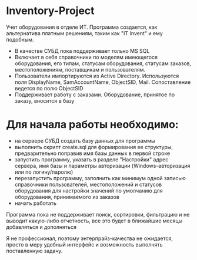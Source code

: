 # Inventory-Project
Учет оборудования в отделе ИТ. Программа создается, как альтернатива платным решениям, таким как "IT Invent" и ему подобным.

* В качестве СУБД пока поддерживает только MS SQL
* Включает в себя справочники по моделям имеющегося оборудования, его типам, статусам оборудования, статусам заказов, местоположениям, поставщикам и пользователям.
* Пользователи импортируются из Active Directory. Используются поля DisplayName, SamAccountName, ObjectSID, Mail. Сопоставление ведется по полю ObjectSID
* Поддерживает работу с заказами. Оборудование, принятое по заказу, вносится в базу

# Для начала работы необходимо:
* на сервере СУБД создать базу данных для программы
* выполнить скрипт create.sql для формирования ее структуры, предварительно поправив имя базы данных в первой строке
* запустить программу, указать в разделе "Настройки" адрес сервера, имя базы и параметры авторизации (Windows-авторизация или по логину/паролю)
* перезапустить программу, заполнить как минимум одной записью справочники пользователей, местоположений и статусов оборудования для настройки значений по умолчанию для оборудования, принимаемого из заказов
* начать работать

Программа пока не поддерживает поиск, сортировки, фильтрацию и не выводит какую-либо отчетность, все это будет в ближайшие месяцы добавляться и дополняться

Я не профессионал, поэтому энтерпрайз-качества не ожидается, просто в меру удобный интерфейс и возможность выполнять поставленную задачу.
